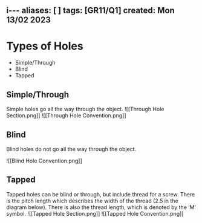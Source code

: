 i---
aliases: [ ]
tags: [GR11/Q1]
created: Mon 13/02 2023
---
# Types of Holes
- Simple/Through
- Blind
- Tapped



## Simple/Through
Simple holes go all the way through the object. 
![[Through Hole Section.png]]
![[Through Hole Convention.png]]

## Blind
Blind holes do not go all the way through the object. 

![[Blind Hole Convention.png]]
## Tapped
Tapped holes can be blind or through, but include thread for a screw. There is the pitch length which describes the width of the thread (2.5 in the diagram below). There is also the thread length, which is denoted by the ‘M’ symbol. 
![[Tapped Hole Section.png]]
![[Tapped Hole Convention.png]]